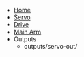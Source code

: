 
* [Home](index.md)
* [Servo](servo.md)
* [Drive](drive.md)
* [Main Arm](Main_Arm_Board.md)
* Outputs
    * outputs/servo-out/